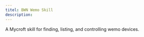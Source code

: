 ```yaml
---
titel: BWN Wemo Skill
description: 
---
```

A Mycroft skill for finding, listing, and controlling wemo devices.
